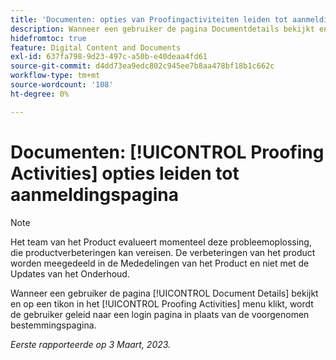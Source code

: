 ```yaml
---
title: 'Documenten: opties van Proofingactiviteiten leiden tot aanmeldingspagina'
description: Wanneer een gebruiker de pagina Documentdetails bekijkt en op een tikon in het menu Proofingactiviteiten klikt, wordt de gebruiker naar een aanmeldingspagina geleid in plaats van naar de gewenste doelpagina.
hidefromtoc: true
feature: Digital Content and Documents
exl-id: 637fa798-9d23-497c-a50b-e40deaa4fd61
source-git-commit: d4dd73ea9edc802c945ee7b8aa478bf18b1c662c
workflow-type: tm+mt
source-wordcount: '108'
ht-degree: 0%

---
```


# Documenten: [!UICONTROL Proofing Activities] opties leiden tot aanmeldingspagina

<!--This article is on WF and WFP TOCs-->
<!--Converted to story-->

>[!NOTE]
>
>Het team van het Product evalueert momenteel deze probleemoplossing, die productverbeteringen kan vereisen. De verbeteringen van het product worden meegedeeld in de Mededelingen van het Product en niet met de Updates van het Onderhoud.

Wanneer een gebruiker de pagina [!UICONTROL Document Details] bekijkt en op een tikon in het [!UICONTROL Proofing Activities] menu klikt, wordt de gebruiker geleid naar een login pagina in plaats van de voorgenomen bestemmingspagina.

_Eerste rapporteerde op 3 Maart, 2023._
